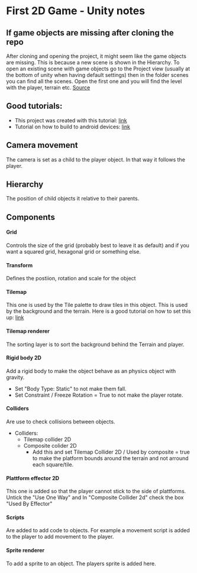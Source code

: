 # First 2D Game - Unity notes

## If game objects are missing after cloning the repo
After cloning and opening the project, it might seem like the game objects are missing. This is because a new scene is shown in the Hierarchy. 
To open an existing scene with game objects go to the Project view (usually at the bottom of unity when having default settings) then in the 
folder scenes you can find all the scenes. Open the first one and you will find the level with the player, terrain etc. [Source](https://forum.unity.com/threads/game-objects-missing-from-hierarchy-pane.23289/)

## Good tutorials:
- This project was created with this tutorial: [link](https://youtube.com/playlist?list=PLrnPJCHvNZuCVTz6lvhR81nnaf1a-b67U)
- Tutorial on how to build to android devices: [link](https://youtu.be/Nb62z3J4A_A)

## Camera movement
The camera is set as a child to the player object. In that way it follows the player.

## Hierarchy
The position of child objects it relative to their parents.

## Components
#### Grid
Controls the size of the grid (probably best to leave it as default) and if you want a squared grid, hexagonal grid or something else.

#### Transform
Defines the postiion, rotation and scale for the object

#### Tilemap
This one is used by the Tile palette to draw tiles in this object. This is used by the background and the terrain. Here is a good tutorial on how to set this up: [link](https://youtu.be/QkbGr1rAya8)

#### Tilemap renderer
The sorting layer is to sort the background behind the Terrain and player.

#### Rigid body 2D
Add a rigid body to make the object behave as an physics object with gravity.
- Set "Body Type: Static" to not make them fall.
- Set Constraint / Freeze Rotation = True to not make the player rotate.

#### Colliders
Are use to check collisions between objects. 
- Colliders:
    - Tilemap collider 2D
    - Composite colider 2D
        - Add this and set Tilemap Collider 2D / Used by composite = true to make the platform bounds around the terrain and not arround each square/tile.

#### Plattform effector 2D
This one is added so that the player cannot stick to the side of plattforms. Untick the "Use One Way" and In "Composite Collider 2d" check the box "Used By Effector"

#### Scripts
Are added to add code to objects. For example a movement script is added to the player to add movement to the player.

#### Sprite renderer
To add a sprite to an object. The players sprite is added here.

